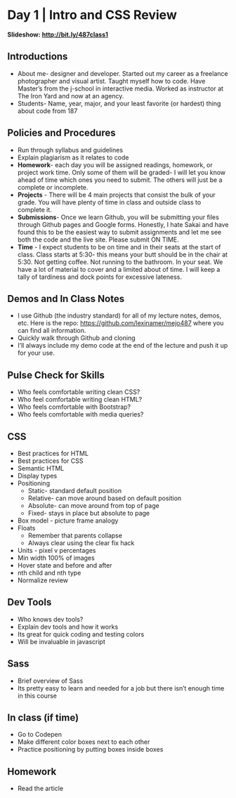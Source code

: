 # Day 1	 | Intro and CSS Review

**Slideshow: http://bit.ly/487class1**

## Introductions
* About me- designer and developer. Started out my career as a freelance photographer and visual artist. Taught myself how to code. Have Master’s from the j-school in interactive media. Worked as instructor at The Iron Yard and now at an agency.
* Students- Name, year, major, and your least favorite (or hardest) thing about code from 187

## Policies and Procedures
* Run through syllabus and guidelines
* Explain plagiarism as it relates to code
* **Homework**- each day you will be assigned readings, homework, or project work time. Only some of them will be graded- I will let you know ahead of time which ones you need to submit. The others will just be a complete or incomplete.
* **Projects** - There will be 4 main projects that consist the bulk of your grade. You will have plenty of time in class and outside class to complete it.
* **Submissions**- Once we learn Github, you will be submitting your files through Github pages and Google forms. Honestly, I hate Sakai and have found this to be the easiest way to submit assignments and let me see both the code and the live site. Please submit ON TIME.
* **Time** - I expect students to be on time and in their seats at the start of class. Class starts at 5:30- this means your butt should be in the chair at 5:30. Not getting coffee. Not running to the bathroom. In your seat. We have a lot of material to cover and a limited about of time. I will keep a tally of tardiness and dock points for excessive lateness.

## Demos and In Class Notes
* I use Github (the industry standard) for all of my lecture notes, demos, etc. Here is the repo: https://github.com/lexinamer/mejo487 where you can find all information.
* Quickly walk through Github and cloning
* I’ll always include my demo code at the end of the lecture and push it up for your use.

## Pulse Check for Skills
* Who feels comfortable writing clean CSS?
* Who feel comfortable writing clean HTML?
* Who feels comfortable with Bootstrap?
* Who feels comfortable with media queries?

## CSS
* Best practices for HTML
* Best practices for CSS
* Semantic HTML
* Display types
* Positioning
	* Static- standard default position
	* Relative- can move around based on default position
	* Absolute- can move around from top of page
	* Fixed- stays in place but absolute to page
* Box model - picture frame analogy
* Floats
	* Remember that parents collapse
	* Always clear using the clear fix hack
* Units - pixel v percentages
* Min width 100% of images
* Hover state and before and after
* nth child and nth type
* Normalize review

## Dev Tools
* Who knows dev tools?
* Explain dev tools and how it works
* Its great for quick coding and testing colors
* Will be invaluable in javascript

## Sass
* Brief overview of Sass
* Its pretty easy to learn and needed for a job but there isn’t enough time in this course

## In class (if time)
* Go to Codepen
* Make different color boxes next to each other  
* Practice positioning by putting boxes inside boxes

## Homework
* Read the article
